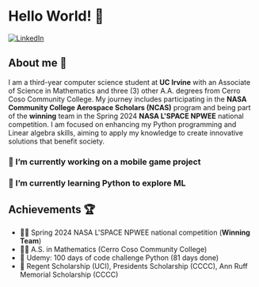 # Hello World! 👋
[![LinkedIn](https://img.shields.io/badge/LinkedIn-0077B5?style=for-the-badge&logo=linkedin&logoColor=white)](https://www.linkedin.com/in/jeremiah-lillion-14362a270/)


## About me 🚀
I am a third-year computer science student at **UC Irvine** with an Associate of Science in Mathematics and three (3) other A.A. degrees from Cerro Coso Community College. My journey includes participating in the **NASA Community College Aerospace Scholars (NCAS)** program and being part of the **winning** team in the Spring 2024 **NASA L'SPACE NPWEE** national competition. I am focused on enhancing my Python programming and Linear algebra skills, aiming to apply my knowledge to create innovative solutions that benefit society.

### 🔭 I’m currently working on a mobile game project
### 🌱 I’m currently learning Python to explore ML

## Achievements 🏆 
- 👨‍🚀 Spring 2024 NASA L'SPACE NPWEE national competition (**Winning Team**)
- 🧑‍🎓 A.S. in Mathematics (Cerro Coso Community College)
- 🐍 Udemy: 100 days of code challenge Python (81 days done)
- 📜 Regent Scholarship (UCI), Presidents Scholarship (CCCC), Ann Ruff Memorial Scholarship (CCCC)
